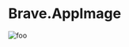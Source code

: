 # Brave.AppImage

![foo](https://github.com/nx-appbuild-hub/Brave.AppImage//actions/workflows/makefile.yml/badge.svg)
